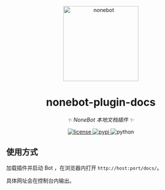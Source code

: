 <p align="center">
  <a href="https://v2.nonebot.dev/"><img src="https://raw.githubusercontent.com/nonebot/nonebot2/master/docs/.vuepress/public/logo.png" width="200" height="200" alt="nonebot"></a>
</p>

<div align="center">

# nonebot-plugin-docs

_✨ NoneBot 本地文档插件 ✨_

</div>

<p align="center">
  <a href="https://raw.githubusercontent.com/yanyongyu/nonebot2/master/LICENSE">
    <img src="https://img.shields.io/github/license/yanyongyu/nonebot2.svg" alt="license">
  </a>
  <a href="https://pypi.python.org/pypi/nonebot-plugin-docs">
    <img src="https://img.shields.io/pypi/v/nonebot-plugin-docs.svg" alt="pypi">
  </a>
  <img src="https://img.shields.io/badge/python-3.7+-blue.svg" alt="python">
</p>

## 使用方式

加载插件并启动 Bot ，在浏览器内打开 `http://host:port/docs/`。

具体网址会在控制台内输出。
